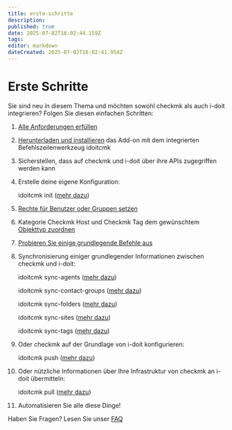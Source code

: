 ```yaml
---
title: erste-schritte
description: 
published: true
date: 2025-07-02T16:02:44.159Z
tags: 
editor: markdown
dateCreated: 2025-07-02T16:02:41.954Z
---
```


# Erste Schritte

Sie sind neu in diesem Thema und möchten sowohl checkmk als auch i-doit integrieren? Folgen Sie diesen einfachen Schritten:

1. [Alle Anforderungen erfüllen](./anforderungen.md)
2. [Herunterladen und installieren](./installation.md) das Add-on mit dem integrierten Befehlszeilenwerkzeug idoitcmk
3. Sicherstellen, dass auf checkmk und i-doit über ihre APIs zugegriffen werden kann
4. Erstelle deine eigene Konfiguration:

    idoitcmk init ([mehr dazu](./konfiguration.md))

5. [Rechte für Benutzer oder Gruppen setzen](../../effizientes-dokumentieren/rechteverwaltung/index.md)
6. Kategorie Checkmk Host und Checkmk Tag dem gewünschtem [Objekttyp zuordnen](../../grundlagen/zurodnung-von-kategorien-zu-objekttypen.md)
7. [Probieren Sie einige grundlegende Befehle aus](./verwendung.md)
8. Synchronisierung einiger grundlegender Informationen zwischen checkmk und i-doit:

    idoitcmk sync-agents ([mehr dazu](./synchronisierung-der-checkmk-agenten.md))

    idoitcmk sync-contact-groups ([mehr dazu](./kontaktgruppen-synchronisieren.md))

    idoitcmk sync-folders ([mehr dazu](./wato-ordner-synchronisieren.md))

    idoitcmk sync-sites ([mehr dazu](./checkmk-sites-synchronisieren.md))

    idoitcmk sync-tags ([mehr dazu](./host-tags-synchronisieren.md))

9. Oder checkmk auf der Grundlage von i-doit konfigurieren:

    idoitcmk push ([mehr dazu](./wato-konfiguration-auf-basis-von-cmdb-daten-generieren.md))

10. Oder nützliche Informationen über Ihre Infrastruktur von checkmk an i-doit übermitteln:

    idoitcmk pull ([mehr dazu](./bestandsdaten-in-die-cmdb-importieren.md))

11. Automatisieren Sie alle diese Dinge!

Haben Sie Fragen? Lesen Sie unser [FAQ](./faq.md)
